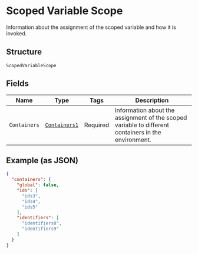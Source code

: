 
# Scoped Variable Scope

Information about the assignment of the scoped variable and how it is invoked.

## Structure

`ScopedVariableScope`

## Fields

| Name | Type | Tags | Description |
|  --- | --- | --- | --- |
| `Containers` | [`Containers1`](../../doc/models/containers-1.md) | Required | Information about the assignment of the scoped variable to different containers in the environment. |

## Example (as JSON)

```json
{
  "containers": {
    "global": false,
    "ids": [
      "ids3",
      "ids4",
      "ids5"
    ],
    "identifiers": [
      "identifiers8",
      "identifiers9"
    ]
  }
}
```

